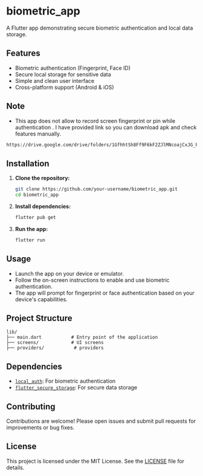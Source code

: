 # biometric_app
A Flutter app demonstrating secure biometric authentication and local data storage.

## Features

- Biometric authentication (Fingerprint, Face ID)
- Secure local storage for sensitive data
- Simple and clean user interface
- Cross-platform support (Android & iOS)

## Note

- This app does not allow to record screen fingerprint or pin while authentication . I have provided link so you can download apk and check features manually.

```bash
https://drive.google.com/drive/folders/1GfhhtSh8Ff9F6kF2ZJlMNcoajCxJG_P0?usp=drive_link

```



## Installation

1. **Clone the repository:**
    ```bash
    git clone https://github.com/your-username/biometric_app.git
    cd biometric_app
    ```

2. **Install dependencies:**
    ```bash
    flutter pub get
    ```

3. **Run the app:**
    ```bash
    flutter run
    ```

## Usage

- Launch the app on your device or emulator.
- Follow the on-screen instructions to enable and use biometric authentication.
- The app will prompt for fingerprint or face authentication based on your device's capabilities.

## Project Structure

```
lib/
├── main.dart           # Entry point of the application
├── screens/            # UI screens
├── providers/           # providers 

```

## Dependencies

- [`local_auth`](https://pub.dev/packages/local_auth): For biometric authentication
- [`flutter_secure_storage`](https://pub.dev/packages/flutter_secure_storage): For secure data storage

## Contributing

Contributions are welcome! Please open issues and submit pull requests for improvements or bug fixes.

## License

This project is licensed under the MIT License. See the [LICENSE](LICENSE) file for details.
